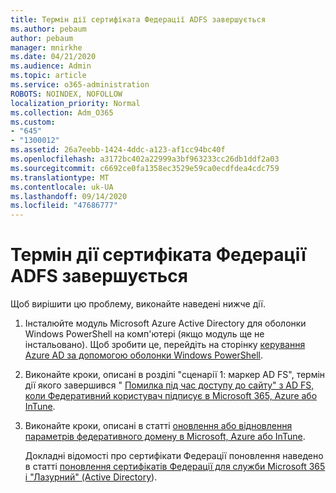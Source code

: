 ```yaml
---
title: Термін дії сертифіката Федерації ADFS завершується
ms.author: pebaum
author: pebaum
manager: mnirkhe
ms.date: 04/21/2020
ms.audience: Admin
ms.topic: article
ms.service: o365-administration
ROBOTS: NOINDEX, NOFOLLOW
localization_priority: Normal
ms.collection: Adm_O365
ms.custom:
- "645"
- "1300012"
ms.assetid: 26a7eebb-1424-4ddc-a123-af1cc94bc40f
ms.openlocfilehash: a3172bc402a22999a3bf963233cc26db1ddf2a03
ms.sourcegitcommit: c6692ce0fa1358ec3529e59ca0ecdfdea4cdc759
ms.translationtype: MT
ms.contentlocale: uk-UA
ms.lasthandoff: 09/14/2020
ms.locfileid: "47686777"
---
```

# <a name="adfs-federation-certificate-expiring"></a>Термін дії сертифіката Федерації ADFS завершується

Щоб вирішити цю проблему, виконайте наведені нижче дії.
  
1. Інсталюйте модуль Microsoft Azure Active Directory для оболонки Windows PowerShell на комп'ютері (якщо модуль ще не інстальовано). Щоб зробити це, перейдіть на сторінку [керування Azure AD за допомогою оболонки Windows PowerShell](https://aka.ms/aadposh).

2. Виконайте кроки, описані в розділі "сценарії 1: маркер AD FS", термін дії якого завершився " [Помилка під час доступу до сайту" з AD FS, коли Федеративний користувач підписує в Microsoft 365, Azure або InTune](https://support.microsoft.com/help/2713898/there-was-a-problem-accessing-the-site-error-from-ad-fs-when-a-federat).

3. Виконайте кроки, описані в статті [оновлення або відновлення параметрів федеративного домену в Microsoft, Azure або InTune](https://docs.microsoft.com/office365/troubleshoot/security/update-federated-domain-office-365).

    Докладні відомості про сертифікати Федерації поновлення наведено в статті [поновлення сертифікатів Федерації для служби Microsoft 365 і "Лазурний" (Active Directory](https://docs.microsoft.com/azure/active-directory/connect/active-directory-aadconnect-o365-certs)).
